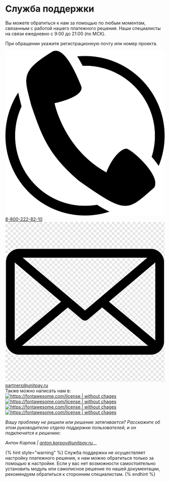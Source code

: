 # Служба поддержки

Вы можете обратиться к нам за помощью по любым моментам, связанным с работой нашего платежного решения. Наши специалисты на связи ежедневно c 9:00 до 21:00 \(по МСК\). 

При обращении укажите регистрационную почту или номер проекта.

![](.gitbook/assets/telefon.png) [8-800-222-82-10](tel:88002228210)  
![](.gitbook/assets/pochta.png) [partners@unitpay.ru](mailto:partners@unitpay.ru)  
 Также можно написать нам в:[![https://fontawesome.com/license \| without chages](https://unitpay.money/static/socialNetworks/telegram-brands.svg)](https://telegram.me/unitpay_legal_bot)[![https://fontawesome.com/license \| without chages](https://unitpay.money/static/socialNetworks/whatsapp-brands.svg)](https://wa.me/79601281181)[![https://fontawesome.com/license \| without chages](https://unitpay.money/static/socialNetworks/vk-brands.svg)](https://vk.com/write-69122030)[![https://fontawesome.com/license \| without chages](https://unitpay.money/static/socialNetworks/facebook-square-brands.svg)](https://www.messenger.com/t/unitpay.ru/)

_Вашу проблему не решили или решение затягивается? Расскажите об этом руководителю отдела поддержки пользователей, и он подключится к решению:_

_Антон Карпов \|_ [_anton.karpov@unitpay.ru_](mailto:anton.karpov@unitpay.ru)\_\_

{% hint style="warning" %}
Служба поддержки не осуществляет настройку платежного решения, к нам можно обратиться только за помощью в настройке. Если у вас нет возможности самостоятельно установить модуль или самописное решение по нашей документации, рекомендуем обратиться к сторонним специалистам.
{% endhint %}


